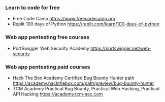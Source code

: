### Learn to code for free
- Free Code Camp https://www.freecodecamp.org
- Replit 100 days of Python https://replit.com/learn/100-days-of-python

### Web app pentesting free courses
- PortSwigger Web Security Academy https://portswigger.net/web-security

### Web app pentesting paid courses
- Hack The Box Academy Certified Bug Bounty Hunter path https://academy.hackthebox.com/path/preview/bug-bounty-hunter
- TCM Academy Practical Bug Bounty, Practical Web Hacking, Practical API Hacking https://academy.tcm-sec.com
